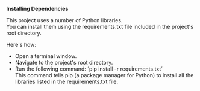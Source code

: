 


**Installing Dependencies**

This project uses a number of Python libraries.   
You can install them using the requirements.txt file included in the project's root directory.  

Here's how:  
- Open a terminal window.  
- Navigate to the project's root directory.  
- Run the following command:
  ´pip install -r requirements.txt´  
This command tells pip (a package manager for Python) to install all the libraries listed in the requirements.txt file.

